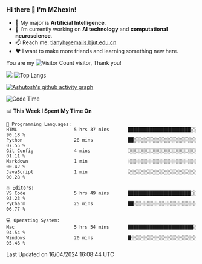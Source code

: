 ### Hi there 👋 I'm MZhexin!

- 💬 My major is **Artificial Intelligence**.
- 🔭 I’m currently working on **AI technology** and **computational neuroscience**.
- 📫 Reach me: <tianyh@emails.bjut.edu.cn> 
- :heart: I want to make more friends and learning something new here.

You are my ![Visitor Count](https://profile-counter.glitch.me/MZhexin/count.svg) visitor, Thank you!

 ![](https://github-readme-stats.vercel.app/api?username=MZhexin&show_icons=true&theme=transparent) ![Top Langs](https://github-readme-stats.vercel.app/api/top-langs/?username=MZhexin&layout=compact&theme=tokyonight) 

[![Ashutosh's github activity graph](https://github-readme-activity-graph.vercel.app/graph?username=MZhexin)](https://github.com/ashutosh00710/github-readme-activity-graph)



<!--START_SECTION:waka-->
![Code Time](http://img.shields.io/badge/Code%20Time-260%20hrs%208%20mins-blue)

📊 **This Week I Spent My Time On** 

```text
💬 Programming Languages: 
HTML                     5 hrs 37 mins       ███████████████████████░░   90.18 % 
Python                   28 mins             ██░░░░░░░░░░░░░░░░░░░░░░░   07.55 % 
Git Config               4 mins              ░░░░░░░░░░░░░░░░░░░░░░░░░   01.11 % 
Markdown                 1 min               ░░░░░░░░░░░░░░░░░░░░░░░░░   00.42 % 
JavaScript               1 min               ░░░░░░░░░░░░░░░░░░░░░░░░░   00.28 % 

🔥 Editors: 
VS Code                  5 hrs 49 mins       ███████████████████████░░   93.23 % 
PyCharm                  25 mins             ██░░░░░░░░░░░░░░░░░░░░░░░   06.77 % 

💻 Operating System: 
Mac                      5 hrs 54 mins       ████████████████████████░   94.54 % 
Windows                  20 mins             █░░░░░░░░░░░░░░░░░░░░░░░░   05.46 % 
```


 Last Updated on 16/04/2024 16:08:44 UTC
<!--END_SECTION:waka-->


